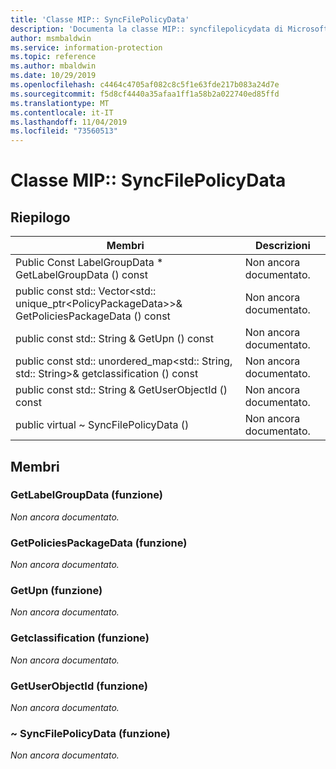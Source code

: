 ```yaml
---
title: 'Classe MIP:: SyncFilePolicyData'
description: 'Documenta la classe MIP:: syncfilepolicydata di Microsoft Information Protection (MIP) SDK.'
author: msmbaldwin
ms.service: information-protection
ms.topic: reference
ms.author: mbaldwin
ms.date: 10/29/2019
ms.openlocfilehash: c4464c4705af082c8c5f1e63fde217b083a24d7e
ms.sourcegitcommit: f5d8cf4440a35afaa1ff1a58b2a022740ed85ffd
ms.translationtype: MT
ms.contentlocale: it-IT
ms.lasthandoff: 11/04/2019
ms.locfileid: "73560513"
---
```

# <a name="class-mipsyncfilepolicydata"></a>Classe MIP:: SyncFilePolicyData 
  
## <a name="summary"></a>Riepilogo
 Membri                        | Descrizioni                                
--------------------------------|---------------------------------------------
Public Const LabelGroupData * GetLabelGroupData () const  | Non ancora documentato.
public const std:: Vector\<std:: unique_ptr\<PolicyPackageData\>\>& GetPoliciesPackageData () const  | Non ancora documentato.
public const std:: String & GetUpn () const  | Non ancora documentato.
public const std:: unordered_map\<std:: String, std:: String\>& getclassification () const  | Non ancora documentato.
public const std:: String & GetUserObjectId () const  | Non ancora documentato.
public virtual ~ SyncFilePolicyData ()  | Non ancora documentato.
  
## <a name="members"></a>Membri
  
### <a name="getlabelgroupdata-function"></a>GetLabelGroupData (funzione)
_Non ancora documentato._

  
### <a name="getpoliciespackagedata-function"></a>GetPoliciesPackageData (funzione)
_Non ancora documentato._

  
### <a name="getupn-function"></a>GetUpn (funzione)
_Non ancora documentato._

  
### <a name="getclassificationlist-function"></a>Getclassification (funzione)
_Non ancora documentato._

  
### <a name="getuserobjectid-function"></a>GetUserObjectId (funzione)
_Non ancora documentato._

  
### <a name="syncfilepolicydata-function"></a>~ SyncFilePolicyData (funzione)
_Non ancora documentato._
